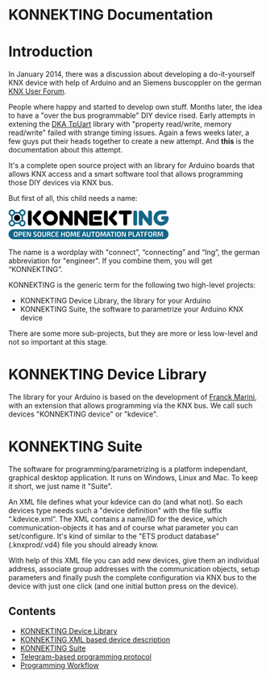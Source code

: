 # KONNEKTING Documentation

# Introduction

In January 2014, there was a discussion about developing a do-it-yourself KNX device with help of Arduino and an Siemens buscoppler on the german [KNX User Forum](http://knx-user-forum.de/forum/%C3%B6ffentlicher-bereich/knx-eib-forum/diy-do-it-yourself/33016-arduino-am-knx).

People where happy and started to develop own stuff. Months later, the idea to have a "over the bus programmable" DIY device rised. Early attempts in extening the [DKA TpUart](https://bitbucket.org/dka/arduino-tpuart) library with "property read/write, memory read/write" failed with strange timing issues. 
Again a fews weeks later, a few guys put their heads together to create a new attempt. And **this** is the documentation about this attempt.

It's a complete open source project with an library for Arduino boards that allows KNX access and a smart software tool that allows programming those DIY devices via KNX bus.

But first of all, this child needs a name:

![KONNEKTING Logo](KONNEKTING-Logo.png "KONNEKTING Logo")

The name is a wordplay with "connect”, “connecting” and “Ing”, the german abbreviation for "engineer". If you combine them, you will get “KONNEKTING”.


KONNEKTING is the generic term for the following two high-level projects:

* KONNEKTING Device Library, the library for your Arduino
* KONNEKTING Suite, the software to parametrize your Arduino KNX device

There are some more sub-projects, but they are more or less low-level and not so important at this stage.

# KONNEKTING Device Library

The library for your Arduino is based on the development of [Franck Marini](https://github.com/franckmarini/KnxDevice), with an extension that allows programming via the KNX bus.
We call such devices "KONNEKTING device" or "kdevice".

# KONNEKTING Suite

The software for programming/parametrizing is a platform independant, graphical desktop application. It runs on Windows, Linux and Mac. To keep it short, we just name it "Suite".

An XML file defines what your kdevice can do (and what not). So each devices type needs such a "device definition" with the file suffix “.kdevice.xml”. The XML contains a name/ID for the device, which communication-objects it has and of course what parameter you can set/configure. It's kind of similar to the "ETS product database" (.knxprod/.vd4) file you should already know.

With help of this XML file you can add new devices, give them an individual address, associate group addresses with the communication objects, setup parameters and finally push the complete configuration via KNX bus to the device with just one click (and one initial button press on the device).


## Contents

- [KONNEKTING Device Library](konnekting_device_library.md)
- [KONNEKTING XML based device description](konnekting_xml_device_description.md)
- [KONNEKTING Suite](konnekting_suite.md)
- [Telegram-based programming protocol](protocol_general.md)
- [Programming Workflow](programming_workflow.md)
